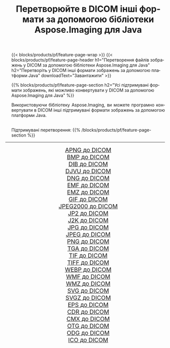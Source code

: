 ﻿---
title: Перетворюйте в DICOM інші формати за допомогою бібліотеки Aspose.Imaging для Java 
weight: 3920
url: /uk/java/conversion/to/dicom 
lang: uk
langdirlevel: 2
locales: zh-hans,ja,it,ru,de,es,fr,nl,id,lt,pl,pt,vi,tr,ko,zh-hant,ar,hi,th,sv,cs,uk,he
description: За допомогою Aspose.Imaging ви можете конвертувати в DICOM інші формати за допомогою Java
---

{{< blocks/products/pf/feature-page-wrap >}}
{{< blocks/products/pf/feature-page-header h1="Перетворення файлів зображень у DICOM за допомогою бібліотеки Aspose.Imaging для Java" h2="Перетворіть у DICOM інші формати зображень за допомогою платформи Java" downloadText="Завантажити" >}}


{{% blocks/products/pf/feature-page-section  h2="Усі підтримувані формати зображень, якi можливо конвертувати у DICOM за допомогою Aspose.Imaging для Java" %}}
<p align=justify>Використовуючи бібліотеку Aspose.Imaging, ви можете програмно конвертувати в DICOM інші підтримувані формати зображень за допомогою платформи Java.</p>
<br/>
Підтримувані перетворення:
{{% /blocks/products/pf/feature-page-section %}}
<div class="container-fluid productfamilypage bg-gray">
    <div class="convertypes bg-gray agp-content section">
        <div class="container">
		<hr style="margin-left:-20px;"/>
		<div class="row other-converters" style="gap: 10px;font-size: 19px;text-align:center;">
		    <div class='col-md-2 other-converter remove-lp remove-rp'><a href="/imaging/uk/java/conversion/apng-to-dicom" style="padding:15px;">APNG до DICOM</a></div>
<div class='col-md-2 other-converter remove-lp remove-rp'><a href="/imaging/uk/java/conversion/bmp-to-dicom" style="padding:15px;">BMP до DICOM</a></div>
<div class='col-md-2 other-converter remove-lp remove-rp'><a href="/imaging/uk/java/conversion/dib-to-dicom" style="padding:15px;">DIB до DICOM</a></div>
<div class='col-md-2 other-converter remove-lp remove-rp'><a href="/imaging/uk/java/conversion/djvu-to-dicom" style="padding:15px;">DJVU до DICOM</a></div>
<div class='col-md-2 other-converter remove-lp remove-rp'><a href="/imaging/uk/java/conversion/dng-to-dicom" style="padding:15px;">DNG до DICOM</a></div>
<div class='col-md-2 other-converter remove-lp remove-rp'><a href="/imaging/uk/java/conversion/emf-to-dicom" style="padding:15px;">EMF до DICOM</a></div>
<div class='col-md-2 other-converter remove-lp remove-rp'><a href="/imaging/uk/java/conversion/emz-to-dicom" style="padding:15px;">EMZ до DICOM</a></div>
<div class='col-md-2 other-converter remove-lp remove-rp'><a href="/imaging/uk/java/conversion/gif-to-dicom" style="padding:15px;">GIF до DICOM</a></div>
<div class='col-md-2 other-converter remove-lp remove-rp'><a href="/imaging/uk/java/conversion/jpeg2000-to-dicom" style="padding:15px;">JPEG2000 до DICOM</a></div>
<div class='col-md-2 other-converter remove-lp remove-rp'><a href="/imaging/uk/java/conversion/jp2-to-dicom" style="padding:15px;">JP2 до DICOM</a></div>
<div class='col-md-2 other-converter remove-lp remove-rp'><a href="/imaging/uk/java/conversion/j2k-to-dicom" style="padding:15px;">J2K до DICOM</a></div>
<div class='col-md-2 other-converter remove-lp remove-rp'><a href="/imaging/uk/java/conversion/jpg-to-dicom" style="padding:15px;">JPG до DICOM</a></div>
<div class='col-md-2 other-converter remove-lp remove-rp'><a href="/imaging/uk/java/conversion/jpeg-to-dicom" style="padding:15px;">JPEG до DICOM</a></div>
<div class='col-md-2 other-converter remove-lp remove-rp'><a href="/imaging/uk/java/conversion/png-to-dicom" style="padding:15px;">PNG до DICOM</a></div>
<div class='col-md-2 other-converter remove-lp remove-rp'><a href="/imaging/uk/java/conversion/tga-to-dicom" style="padding:15px;">TGA до DICOM</a></div>
<div class='col-md-2 other-converter remove-lp remove-rp'><a href="/imaging/uk/java/conversion/tif-to-dicom" style="padding:15px;">TIF до DICOM</a></div>
<div class='col-md-2 other-converter remove-lp remove-rp'><a href="/imaging/uk/java/conversion/tiff-to-dicom" style="padding:15px;">TIFF до DICOM</a></div>
<div class='col-md-2 other-converter remove-lp remove-rp'><a href="/imaging/uk/java/conversion/webp-to-dicom" style="padding:15px;">WEBP до DICOM</a></div>
<div class='col-md-2 other-converter remove-lp remove-rp'><a href="/imaging/uk/java/conversion/wmf-to-dicom" style="padding:15px;">WMF до DICOM</a></div>
<div class='col-md-2 other-converter remove-lp remove-rp'><a href="/imaging/uk/java/conversion/wmz-to-dicom" style="padding:15px;">WMZ до DICOM</a></div>
<div class='col-md-2 other-converter remove-lp remove-rp'><a href="/imaging/uk/java/conversion/svg-to-dicom" style="padding:15px;">SVG до DICOM</a></div>
<div class='col-md-2 other-converter remove-lp remove-rp'><a href="/imaging/uk/java/conversion/svgz-to-dicom" style="padding:15px;">SVGZ до DICOM</a></div>
<div class='col-md-2 other-converter remove-lp remove-rp'><a href="/imaging/uk/java/conversion/eps-to-dicom" style="padding:15px;">EPS до DICOM</a></div>
<div class='col-md-2 other-converter remove-lp remove-rp'><a href="/imaging/uk/java/conversion/cdr-to-dicom" style="padding:15px;">CDR до DICOM</a></div>
<div class='col-md-2 other-converter remove-lp remove-rp'><a href="/imaging/uk/java/conversion/cmx-to-dicom" style="padding:15px;">CMX до DICOM</a></div>
<div class='col-md-2 other-converter remove-lp remove-rp'><a href="/imaging/uk/java/conversion/otg-to-dicom" style="padding:15px;">OTG до DICOM</a></div>
<div class='col-md-2 other-converter remove-lp remove-rp'><a href="/imaging/uk/java/conversion/odg-to-dicom" style="padding:15px;">ODG до DICOM</a></div>
<div class='col-md-2 other-converter remove-lp remove-rp'><a href="/imaging/uk/java/conversion/ico-to-dicom" style="padding:15px;">ICO до DICOM</a></div>
                </div>
        </div>
    </div>
</div>
<br/>

